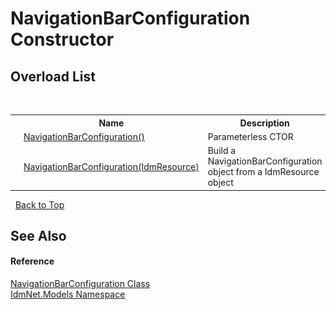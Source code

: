 # NavigationBarConfiguration Constructor 
 


## Overload List
&nbsp;<table><tr><th></th><th>Name</th><th>Description</th></tr><tr><td>![Public method](media/pubmethod.gif "Public method")</td><td><a href="M_IdmNet_Models_NavigationBarConfiguration__ctor">NavigationBarConfiguration()</a></td><td>
Parameterless CTOR</td></tr><tr><td>![Public method](media/pubmethod.gif "Public method")</td><td><a href="M_IdmNet_Models_NavigationBarConfiguration__ctor_1">NavigationBarConfiguration(IdmResource)</a></td><td>
Build a NavigationBarConfiguration object from a IdmResource object</td></tr></table>&nbsp;
<a href="#navigationbarconfiguration-constructor">Back to Top</a>

## See Also


#### Reference
<a href="T_IdmNet_Models_NavigationBarConfiguration">NavigationBarConfiguration Class</a><br /><a href="N_IdmNet_Models">IdmNet.Models Namespace</a><br />